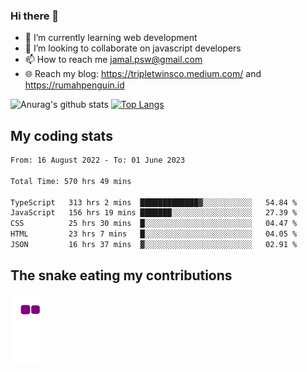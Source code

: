 ### Hi there 👋

<!--
**padepokanpenguin/padepokanpenguin** is a ✨ _special_ ✨ repository because its `README.md` (this file) appears on your GitHub profile.
-->

- 🌱 I’m currently learning  web development
- 👯 I’m looking to collaborate on javascript developers
- 📫 How to reach me jamal.psw@gmail.com
- 🌐 Reach my blog:
   https://tripletwinsco.medium.com/ and
   https://rumahpenguin.id

![Anurag's github stats](https://github-readme-stats.vercel.app/api?username=padepokanpenguin&count_private=true&disable_animations=false&show_icons=true&theme=default)
[![Top Langs](https://github-readme-stats.vercel.app/api/top-langs/?username=padepokanpenguin&theme=default&layout=compact)](https://github.com/padepokanpenguin)

## My coding stats

<!--START_SECTION:waka-->

```txt
From: 16 August 2022 - To: 01 June 2023

Total Time: 570 hrs 49 mins

TypeScript   313 hrs 2 mins  █████████████▓░░░░░░░░░░░   54.84 %
JavaScript   156 hrs 19 mins ███████░░░░░░░░░░░░░░░░░░   27.39 %
CSS          25 hrs 30 mins  █░░░░░░░░░░░░░░░░░░░░░░░░   04.47 %
HTML         23 hrs 7 mins   █░░░░░░░░░░░░░░░░░░░░░░░░   04.05 %
JSON         16 hrs 37 mins  ▓░░░░░░░░░░░░░░░░░░░░░░░░   02.91 %
```

<!--END_SECTION:waka-->


## The snake eating my contributions
![snake gif](https://github.com/padepokanpenguin/padepokanpenguin/blob/output/github-contribution-grid-snake.gif)
